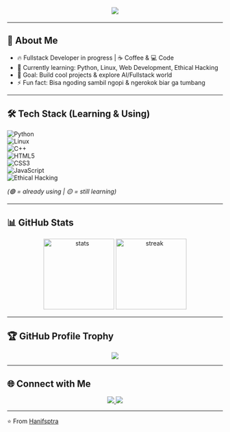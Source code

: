 <!-- Neon Banner -->
<h1 align="center">
  <img src="https://readme-typing-svg.herokuapp.com?size=30&duration=4000&color=FF00FF&center=true&vCenter=true&width=600&lines=Hi+%F0%9F%91%8B,+I'm+Hanif;Fullstack+Dev+in+Progress;Ethical+Hacking+Learner;Coffee+%26+Code+Lifestyle;Ngerusak+jam+tidur+demi+jam+terbang+🔥" />
</h1>

---

## 🚀 About Me
- 🔥 Fullstack Developer in progress | ☕ Coffee & 💻 Code
- 🌱 Currently learning: Python, Linux, Web Development, Ethical Hacking
- 🎯 Goal: Build cool projects & explore AI/Fullstack world
- ⚡ Fun fact: Bisa ngoding sambil ngopi & ngerokok biar ga tumbang

---

## 🛠️ Tech Stack (Learning & Using)
![Python](https://img.shields.io/badge/-Python-3776AB?logo=python&logoColor=white)  
![Linux](https://img.shields.io/badge/-Linux-FCC624?logo=linux&logoColor=black)  
![C++](https://img.shields.io/badge/-C++-00599C?logo=cplusplus&logoColor=white)  
![HTML5](https://img.shields.io/badge/-HTML5-E34F26?logo=html5&logoColor=white)  
![CSS3](https://img.shields.io/badge/-CSS3-1572B6?logo=css3&logoColor=white)  
![JavaScript](https://img.shields.io/badge/-JavaScript-F7DF1E?logo=javascript&logoColor=black)  
![Ethical Hacking](https://img.shields.io/badge/-Ethical%20Hacking-2E3440?logo=kalilinux&logoColor=white)

*(🟢 = already using | 🟡 = still learning)*

---

## 📊 GitHub Stats
<p align="center">
  <img src="https://github-readme-stats.vercel.app/api?username=Hanifsptra&show_icons=true&theme=radical&hide_border=true&bg_color=0D1117&title_color=FF00FF&icon_color=00FFFF" alt="stats" height="165"/>
  <img src="https://github-readme-streak-stats.herokuapp.com/?user=Hanifsptra&theme=radical&hide_border=true&background=0D1117&ring=FF00FF&fire=FF00FF&currStreakLabel=00FFFF" alt="streak" height="165"/>
</p>

---

## 🏆 GitHub Profile Trophy
<p align="center">
  <img src="https://github-profile-trophy.vercel.app/?username=Hanifsptra&theme=radical&no-frame=true&margin-w=15&margin-h=15" />
</p>

---

## 🌐 Connect with Me
<p align="center">
  <a href="https://www.instagram.com/hanifirzasptra" target="_blank">
    <img src="https://img.shields.io/badge/-hanifirzasptra-E4405F?logo=instagram&logoColor=white" />
  </a>
  <a href="https://www.instagram.com/sechanscyb" target="_blank">
    <img src="https://img.shields.io/badge/-sechanscyb-E4405F?logo=instagram&logoColor=white" />
  </a>
</p>

---

⭐️ From [Hanifsptra](https://github.com/Hanifsptra)
